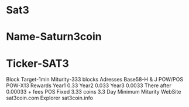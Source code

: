 # Sat3
# Name-Saturn3coin
# Ticker-SAT3
Block Target-1min
Miturity-333 blocks 
Adresses Base58-H & J
POW/POS
POW-X13 Rewards
Year1 0.33
Year2 0.033
Year3 0.0033
There after 0.00033 + fees
POS Fixed 3.33 coins
3.3 Day Minimum Miturity
WebSite sat3coin.com
Explorer sat3coin.info
